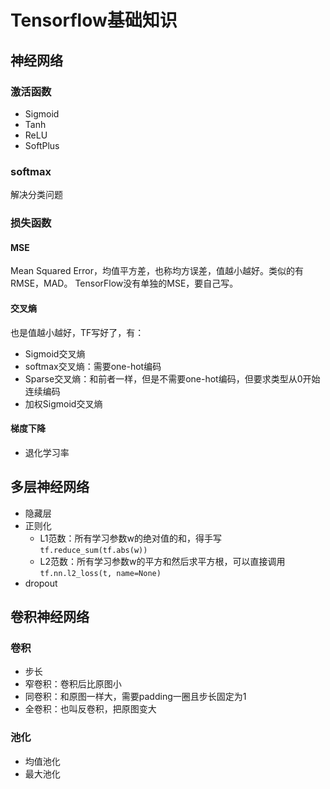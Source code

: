 # Tensorflow基础知识
## 神经网络
### 激活函数
- Sigmoid
- Tanh
- ReLU
- SoftPlus
### softmax
解决分类问题
### 损失函数
#### MSE
Mean Squared Error，均值平方差，也称均方误差，值越小越好。类似的有RMSE，MAD。
TensorFlow没有单独的MSE，要自己写。
#### 交叉熵
也是值越小越好，TF写好了，有：
- Sigmoid交叉熵
- softmax交叉熵：需要one-hot编码
- Sparse交叉熵：和前者一样，但是不需要one-hot编码，但要求类型从0开始连续编码
- 加权Sigmoid交叉熵
#### 梯度下降
- 退化学习率

## 多层神经网络
- 隐藏层
- 正则化
    - L1范数：所有学习参数w的绝对值的和，得手写`tf.reduce_sum(tf.abs(w))`
    - L2范数：所有学习参数w的平方和然后求平方根，可以直接调用`tf.nn.l2_loss(t, name=None)`
- dropout
## 卷积神经网络
### 卷积
- 步长
- 窄卷积：卷积后比原图小
- 同卷积：和原图一样大，需要padding一圈且步长固定为1
- 全卷积：也叫反卷积，把原图变大
### 池化
- 均值池化
- 最大池化
